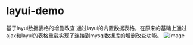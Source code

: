 # layui-demo
基于layui数据表格的增删改查
通过layui的内置数据表格，在原来的基础上通过ajax和layui的表格重载实现了连接到mysql数据库的增删改查功能。
![image](https://user-images.githubusercontent.com/78008289/169679110-631b8365-6490-49df-ab0d-4c1ef9724bd3.png)
